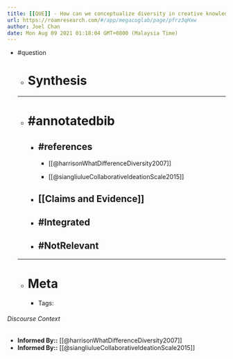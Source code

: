 ```yaml
---
title: [[QUE]] - How can we conceptualize diversity in creative knowledge work?
url: https://roamresearch.com/#/app/megacoglab/page/pfrz3qHxw
author: Joel Chan
date: Mon Aug 09 2021 01:18:04 GMT+0800 (Malaysia Time)
---
```


- #question

    - # Synthesis

    - ---

    - # #annotatedbib

        - ## #references

            - [[@harrisonWhatDifferenceDiversity2007]]

            - [[@siangliulueCollaborativeIdeationScale2015]]

        - ## [[Claims and Evidence]]

        - ## #Integrated

        - ## #NotRelevant

    - ---

    - # Meta

        - Tags:

###### Discourse Context

- **Informed By::** [[@harrisonWhatDifferenceDiversity2007]]
- **Informed By::** [[@siangliulueCollaborativeIdeationScale2015]]
